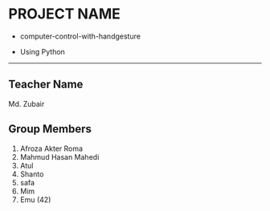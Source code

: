 # PROJECT NAME

- computer-control-with-handgesture

* Using Python

---

## Teacher Name

Md. Zubair

## Group Members

1. Afroza Akter Roma 
2. Mahmud Hasan Mahedi
3. Atul 
4. Shanto
5. safa
6. Mim
7. Emu (42)

